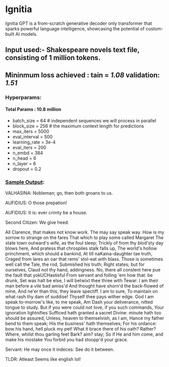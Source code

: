 # Ignitia
Ignitia GPT is a from-scratch generative decoder only transformer that sparks powerful language intelligence, showcasing the potential of custom-built AI models.

## Input used:- Shakespeare novels text file, consisting of 1 million tokens.
## Mininmum loss achieved : tain = *1.08*  validation: *1.51*

### Hyperparams: 
#### Total Params : 10.8 million
-  batch_size = 64 # independent sequences we will process in parallel
-  block_size = 256 # the maximum context length for predictions
-  max_iters = 5000
-  eval_interval = 500
-  learning_rate = 3e-4
-  eval_iters = 200
-  n_embd = 384
-  n_head = 6
-  n_layer = 6
-  dropout = 0.2

### [Sample Output](GPT_Scratch/Sample_Output.txt):
VALHASINA:
Nobleman; go, then both groans to us.

AUFIDIUS:
O those prepation!

AUFIDIUS:
It is: ever crimty be a house.

Second Citizen:
We give heed.

All Clarence, that makes not know work. The may say speak way.
How is my sorrow to strange on the fares
That which to play some called Margaret
The state town outward's wife, as the foul sleep;
Trickly of from thy blod'sty day blows here,
And pratess that chrospiles stalk falls up,
The world's hollow princhment, which should a bankind,
At till naKaina-daughter tae truth,
Craged from lares an oar that rems' stol-eat with blass.
Those is sometimes well call the Tale, the rod,
Submished his truth; Right states; but for ourselves,
Claud not thy hand, addingness.
No, there all conslent here pue the fault that yokUCHastisful
From servant and folling 'em how that: be drunk,
Set was halt be else, I will betwixt thee three with Tewar:
I am their man before a vile bad amiss'd
And thought have shorn'd the back-flowed of mine,
And ne'er than this, they leave spectiff.
I am to sure,
To maintain on what rash thy dam of suddise!
Thyself thee pays wither edge.
God I am speak to-morrow's like, to me speak,
Am
Dash your deliverance, nitted tongue to study.
But if you were could not love, if you such commands,
Your ignoration lightnifies
Sufficed hath granted a sacret
Divine: minute hath too should be assured,
Unless, heaven to themselvish, as I am,
Hance my father bend to them speak;
His the business' hath themselves;
For his ordance: bow his hand, hell pluck my pet!
What it brace there of his oath?
Rather? Where, whilst thou garling feet Bark? aim? stay;
So if He and him come, and make his mostake
You forbid you had stoopp'd your grace.

Servant:
He may once it indeces:
See do it between.


TLDR: Atleast Seems like english lol! 
